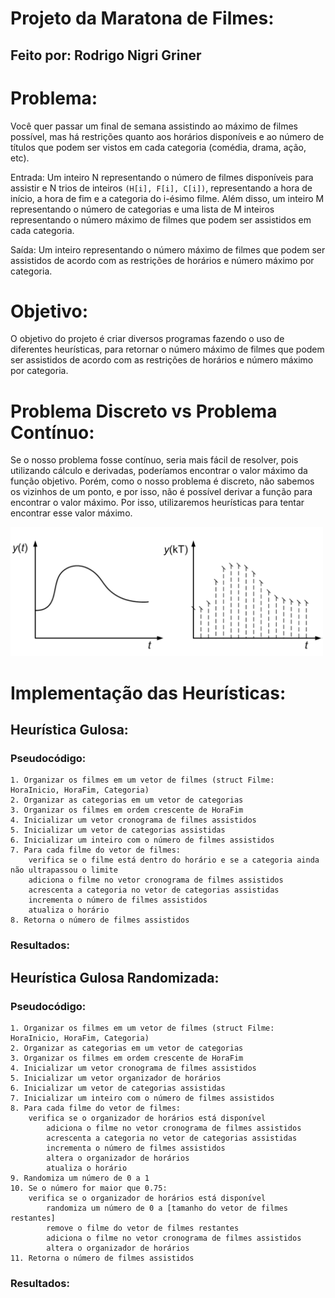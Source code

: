 # Projeto da Maratona de Filmes:
## Feito por: Rodrigo Nigri Griner

# Problema:
Você quer passar um final de semana assistindo ao máximo de filmes possível, mas há restrições quanto aos horários disponíveis e ao número de títulos que podem ser vistos em cada categoria (comédia, drama, ação, etc).

Entrada: Um inteiro N representando o número de filmes disponíveis para assistir e N trios de inteiros `(H[i], F[i], C[i])`, representando a hora de início, a hora de fim e a categoria do i-ésimo filme. Além disso, um inteiro M representando o número de categorias e uma lista de M inteiros representando o número máximo de filmes que podem ser assistidos em cada categoria.

Saída: Um inteiro representando o número máximo de filmes que podem ser assistidos de acordo com as restrições de horários e número máximo por categoria.

# Objetivo:
O objetivo do projeto é criar diversos programas fazendo o uso de diferentes heurísticas, para retornar o número máximo de filmes que podem ser assistidos de acordo com as restrições de horários e número máximo por categoria.

# Problema Discreto vs Problema Contínuo:
Se o nosso problema fosse contínuo, seria mais fácil de resolver, pois utilizando cálculo e derivadas, poderíamos encontrar o valor máximo da função objetivo. Porém, como o nosso problema é discreto, não sabemos os vizinhos de um ponto, e por isso, não é possível derivar a função para encontrar o valor máximo. Por isso, utilizaremos heurísticas para tentar encontrar esse valor máximo.

<img src="discretoContinuo.png" alt="Alt text" title="Discreto vs Contínuo" width=500rem/>

# Implementação das Heurísticas:
## Heurística Gulosa:

### Pseudocódigo:
```
1. Organizar os filmes em um vetor de filmes (struct Filme: HoraInicio, HoraFim, Categoria)
2. Organizar as categorias em um vetor de categorias
3. Organizar os filmes em ordem crescente de HoraFim
4. Inicializar um vetor cronograma de filmes assistidos
5. Inicializar um vetor de categorias assistidas
6. Inicializar um inteiro com o número de filmes assistidos
7. Para cada filme do vetor de filmes:
    verifica se o filme está dentro do horário e se a categoria ainda não ultrapassou o limite
    adiciona o filme no vetor cronograma de filmes assistidos
    acrescenta a categoria no vetor de categorias assistidas
    incrementa o número de filmes assistidos
    atualiza o horário
8. Retorna o número de filmes assistidos
```	

### Resultados:



## Heurística Gulosa Randomizada:

### Pseudocódigo:
``` 
1. Organizar os filmes em um vetor de filmes (struct Filme: HoraInicio, HoraFim, Categoria)
2. Organizar as categorias em um vetor de categorias
3. Organizar os filmes em ordem crescente de HoraFim
4. Inicializar um vetor cronograma de filmes assistidos
5. Inicializar um vetor organizador de horários
6. Inicializar um vetor de categorias assistidas
7. Inicializar um inteiro com o número de filmes assistidos
8. Para cada filme do vetor de filmes:
    verifica se o organizador de horários está disponível
        adiciona o filme no vetor cronograma de filmes assistidos
        acrescenta a categoria no vetor de categorias assistidas
        incrementa o número de filmes assistidos
        altera o organizador de horários
        atualiza o horário
9. Randomiza um número de 0 a 1
10. Se o número for maior que 0.75:
    verifica se o organizador de horários está disponível
        randomiza um número de 0 a [tamanho do vetor de filmes restantes]
        remove o filme do vetor de filmes restantes
        adiciona o filme no vetor cronograma de filmes assistidos
        altera o organizador de horários
11. Retorna o número de filmes assistidos
```

### Resultados:
